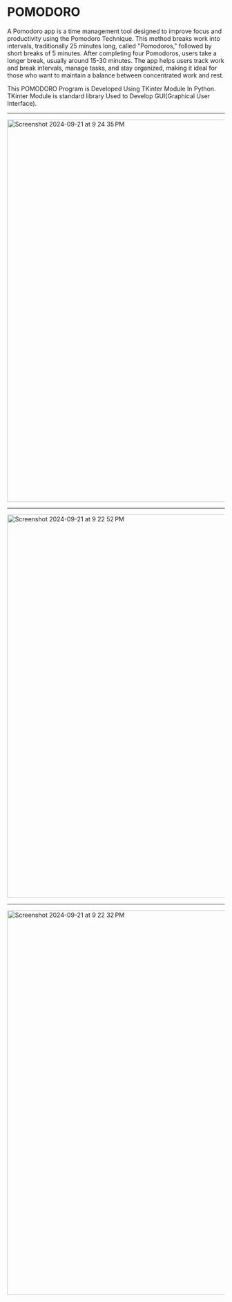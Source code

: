 
# POMODORO

A Pomodoro app is a time management tool designed to improve focus and productivity using the Pomodoro Technique. This method breaks work into intervals, traditionally 25 minutes long, called "Pomodoros," followed by short breaks of 5 minutes. After completing four Pomodoros, users take a longer break, usually around 15-30 minutes. The app helps users track work and break intervals, manage tasks, and stay organized, making it ideal for those who want to maintain a balance between concentrated work and rest. 

This POMODORO Program is Developed Using TKinter Module In Python.
TKinter Module is standard library Used to Develop GUI(Graphical User Interface).
<hr>

<img width="885" alt="Screenshot 2024-09-21 at 9 24 35 PM" src="https://github.com/user-attachments/assets/33925fc9-f33b-4127-bc0d-0c6d81e0d0ab">
<hr>

<img width="887" alt="Screenshot 2024-09-21 at 9 22 52 PM" src="https://github.com/user-attachments/assets/93bd93b2-ac44-4101-bfbf-14c0c96ee1a4">
<hr>

<img width="890" alt="Screenshot 2024-09-21 at 9 22 32 PM" src="https://github.com/user-attachments/assets/35c2ccb1-c5e2-4527-8dac-baba867a0d2b">











